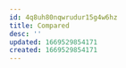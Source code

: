 ```yaml
---
id: 4q8uh80nqwrudur15g4w6hz
title: Compared
desc: ''
updated: 1669529854171
created: 1669529854171
---
```

